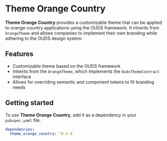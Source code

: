 # Theme Orange Country

**Theme Orange Country** provides a customizable theme that can be applied to orange-country applications using the OUDS framework. It inherits from `OrangeTheme` and allows companies to implement their own branding while adhering to the OUDS design system.

## Features

- Customizable theme based on the OUDS framework
- Inherits from the `OrangeTheme`, which implements the `OudsThemeContract` interface
- Allows for overriding semantic and component tokens to fit branding needs

## Getting started

To use **Theme Orange Country**, add it as a dependency in your `pubspec.yaml` file.

```yaml
dependencies:
  theme_orange_country: ^0.4.0
```
